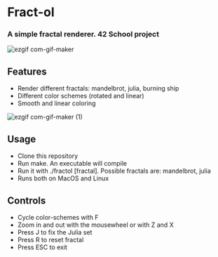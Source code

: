 # Fract-ol

### A simple fractal renderer. 42 School project

![ezgif com-gif-maker](https://user-images.githubusercontent.com/83786471/148645953-a272b901-7454-462d-8970-44d279a42ad6.gif)

## Features
* Render different fractals: mandelbrot, julia, burning ship
* Different color schemes (rotated and linear)
* Smooth and linear coloring



![ezgif com-gif-maker (1)](https://user-images.githubusercontent.com/83786471/148646374-83acc3da-9644-4cba-9f37-0bf1fb7fd36a.gif)


## Usage
* Clone this repository
* Run make. An executable will compile
* Run it with ./fractol [fractal]. Possible fractals are: mandelbrot, julia
* Runs both on MacOS and Linux

## Controls
* Cycle color-schemes with F
* Zoom in and out with the mousewheel or with Z and X
* Press J to fix the Julia set
* Press R to reset fractal
* Press ESC to exit
